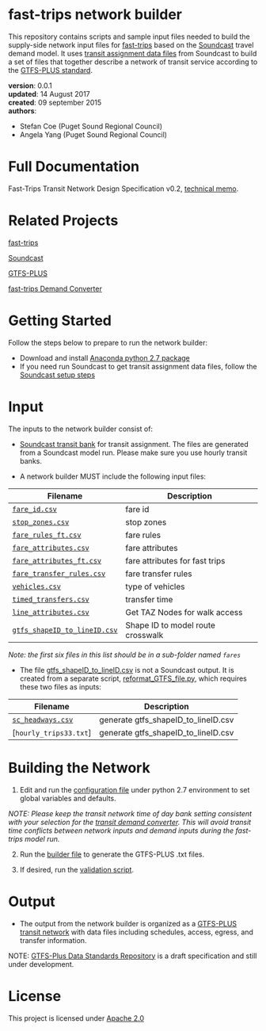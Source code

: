 # fast-trips network builder 
This repository contains scripts and sample input files needed to build the supply-side network input files for [fast-trips](http://fast-trips.mtc.ca.gov/) based on the [Soundcast](https://github.com/psrc/soundcast/wiki) travel demand model.  It uses [transit assignment data files](https://github.com/psrc/soundcast/blob/5ce7547a8384df367c92d3e48c54eea86228f47e/scripts/summarize/standard/daily_bank.py) from Soundcast to build a set of files that together describe a network of transit service according to the [GTFS-PLUS standard](https://github.com/osplanning-data-standards/GTFS-PLUS). 


**version**: 0.0.1  
**updated**: 14 August 2017  
**created**: 09 september 2015  
**authors**:  

 * Stefan Coe  (Puget Sound Regional Council) 
 * Angela Yang (Puget Sound Regional Council) 

# Full Documentation
Fast-Trips Transit Network Design Specification v0.2, [technical memo](http://fast-trips.mtc.ca.gov/library/T2-NetworkDesign-StaticCopy-Sept2015V0.2.pdf). 

# Related Projects
[fast-trips](https://github.com/BayAreaMetro/fast-trips)

[Soundcast](https://github.com/psrc/soundcast)

[GTFS-PLUS](https://github.com/osplanning-data-standards/GTFS-PLUS)

[fast-trips Demand Converter](https://github.com/psrc/fast-trips_demand_converter)

# Getting Started
Follow the steps below to prepare to run the network builder: 
 * Download and install [Anaconda python 2.7 package](https://www.anaconda.com/download/)
 * If you need run Soundcast to get transit assignment data files, follow the [Soundcast setup steps](https://github.com/psrc/soundcast/wiki/Soundcast-Install)
 
# Input
The inputs to the network builder consist of: 
* [Soundcast transit bank](https://github.com/psrc/soundcast/blob/5ce7547a8384df367c92d3e48c54eea86228f47e/scripts/summarize/standard/daily_bank.py) for transit assignment. The files are generated from a Soundcast model run. Please make sure you use hourly transit banks. 

* A network builder MUST include the following input files:

Filename 			| Description										
----------			| -------------										
[`fare_id.csv`](https://github.com/psrc/fast-trips_network_builder/blob/master/inputs/fares/fare_id.csv)	| fare id									
[`stop_zones.csv`](https://github.com/psrc/fast-trips_network_builder/blob/master/inputs/fares/stop_zones.csv)		| stop zones		
[`fare_rules_ft.csv`](https://github.com/psrc/fast-trips_network_builder/blob/master/inputs/fares/fare_rules_ft.csv)| fare rules					
[`fare_attributes.csv`](https://github.com/psrc/fast-trips_network_builder/blob/master/inputs/fares/fare_attributes.csv)				| fare attributes								
[`fare_attributes_ft.csv`](https://github.com/psrc/fast-trips_network_builder/blob/master/inputs/fares/fare_attributes_ft.csv)		| fare attributes for fast trips		
[`fare_transfer_rules.csv`](https://github.com/psrc/fast-trips_network_builder/blob/master/inputs/fares/fare_transfer_rules.csvd)			| fare transfer rules									
[`vehicles.csv`](https://github.com/psrc/fast-trips_network_builder/blob/master/inputs/vehicles.csv)		| type of vehicles				
[`timed_transfers.csv`](https://github.com/psrc/fast-trips_network_builder/blob/master/inputs/timed_transfers.csv)				| transfer time								
[`line_attributes.csv`](https://github.com/psrc/fast-trips_network_builder/blob/master/inputs/line_attributes.csv)		| Get TAZ Nodes for walk access				
[`gtfs_shapeID_to_lineID.csv`](https://github.com/psrc/fast-trips_network_builder/blob/master/inputs/gtfs_shapeID_to_lineID.csv)	| Shape ID to model route crosswalk  		

*Note: the first six files in this list should be in a sub-folder named `fares`*

* The file [gtfs_shapeID_to_lineID.csv](https://github.com/psrc/fast-trips_network_builder/blob/master/inputs/gtfs_shapeID_to_lineID.csv) is not a Soundcast output.  It is created from a separate script, [reformat_GTFS_file.py](https://github.com/psrc/fast-trips_network_builder/blob/master/reformat_GTFS_file.py), which requires these two files as inputs:

Filename 			| Description										
----------			| -------------										
[`sc_headways.csv`](https://github.com/psrc/fast-trips_network_builder/blob/master/inputs/sc_headways.csv)	| generate gtfs_shapeID_to_lineID.csv									
[`hourly_trips33.txt`]			| generate gtfs_shapeID_to_lineID.csv									

# Building the Network
1. Edit and run the [configuration file](https://github.com/psrc/fast-trips_network_builder/blob/master/config/input_configuration.py) under python 2.7 environment to set global variables and defaults.

*NOTE: Please keep the transit network time of day bank setting consistent with your selection for the [transit demand converter](https://github.com/psrc/fast-trips_demand_converter). This will avoid transit time conflicts between network inputs and demand inputs during the fast-trips model run.* 

2. Run the [builder file](https://github.com/psrc/fast-trips_network_builder/blob/master/config/build_network.py) to generate the GTFS-PLUS .txt files.

3. If desired, run the [validation script](https://github.com/psrc/fast-trips_network_builder/blob/master/config/trip_validation.py).

# Output
* The output from the network builder is organized as a [GTFS-PLUS transit network](https://github.com/osplanning-data-standards/GTFS-PLUS) with data files including schedules, access, egress, and transfer information.

NOTE: [GTFS-Plus Data Standards Repository](https://github.com/osplanning-data-standards/GTFS-PLUS) is a draft specification and still under development.

# License
This project is licensed under [Apache 2.0](https://github.com/psrc/fast-trips_network_builder/blob/Angela/LICENSE.md)



